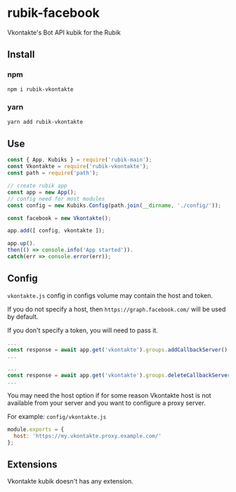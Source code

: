 # rubik-facebook
Vkontakte's Bot API kubik for the Rubik

## Install

### npm
```bash
npm i rubik-vkontakte
```

### yarn
```bash
yarn add rubik-vkontakte
```

## Use
```js
const { App, Kubiks } = require('rubik-main');
const Vkontakte = require('rubik-vkontakte');
const path = require('path');

// create rubik app
const app = new App();
// config need for most modules
const config = new Kubiks.Config(path.join(__dirname, './config/'));

const facebook = new Vkontakte();

app.add([ config, vkontakte ]);

app.up().
then(() => console.info('App started')).
catch(err => console.error(err));
```

## Config
`vkontakte.js` config in configs volume may contain the host and token.

If you do not specify a host, then `https://graph.facebook.com/` will be used by default.

If you don't specify a token, you will need to pass it.
```js
...
const response = await app.get('vkontakte').groups.addCallbackServer();
...
```

```js
...
const response = await app.get('vkontakte').groups.deleteCallbackServer();
...
```

You may need the host option if for some reason Vkontakte host is not available from your server
and you want to configure a proxy server.


For example:
`config/vkontakte.js`
```js
module.exports = {
  host: 'https://my.vkontakte.proxy.example.com/'
};
```

## Extensions
Vkontakte kubik doesn't has any extension.
